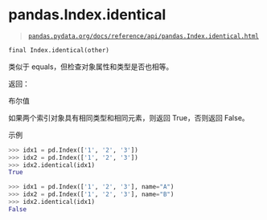 # pandas.Index.identical

> [`pandas.pydata.org/docs/reference/api/pandas.Index.identical.html`](https://pandas.pydata.org/docs/reference/api/pandas.Index.identical.html)

```py
final Index.identical(other)
```

类似于 equals，但检查对象属性和类型是否也相等。

返回：

布尔值

如果两个索引对象具有相同类型和相同元素，则返回 True，否则返回 False。

示例

```py
>>> idx1 = pd.Index(['1', '2', '3'])
>>> idx2 = pd.Index(['1', '2', '3'])
>>> idx2.identical(idx1)
True 
```

```py
>>> idx1 = pd.Index(['1', '2', '3'], name="A")
>>> idx2 = pd.Index(['1', '2', '3'], name="B")
>>> idx2.identical(idx1)
False 
```
